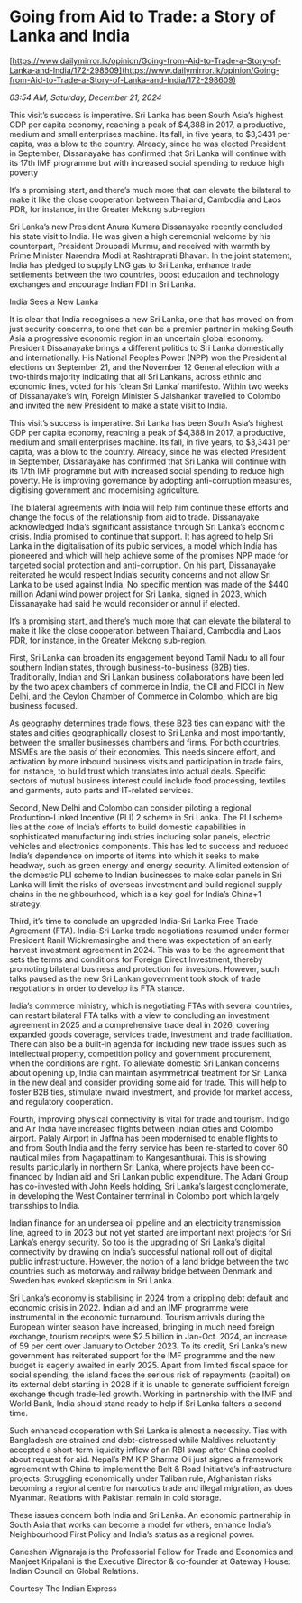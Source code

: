 # Going from  Aid to Trade:  a Story of Lanka and India

[https://www.dailymirror.lk/opinion/Going-from-Aid-to-Trade-a-Story-of-Lanka-and-India/172-298609](https://www.dailymirror.lk/opinion/Going-from-Aid-to-Trade-a-Story-of-Lanka-and-India/172-298609)

*03:54 AM, Saturday, December 21, 2024*

This visit’s success is imperative. Sri Lanka has been South Asia’s highest GDP per capita economy, reaching a peak of $4,388 in 2017, a productive, medium and small enterprises machine. Its fall, in five years, to $3,3431 per capita, was a blow to the country. Already, since he was elected President in September, Dissanayake has confirmed that Sri Lanka will continue with its 17th IMF programme but with increased social spending to reduce high poverty

It’s a promising start, and there’s much more that can elevate the bilateral to make it like the close cooperation between Thailand, Cambodia and Laos PDR, for instance, in the Greater Mekong sub-region

Sri Lanka’s new President Anura Kumara Dissanayake recently concluded his state visit to India. He was given a high ceremonial welcome by his counterpart, President Droupadi Murmu, and received with warmth by Prime Minister Narendra Modi at Rashtraprati Bhavan. In the joint statement, India has pledged to supply LNG gas to Sri Lanka, enhance trade settlements between the two countries, boost education and technology exchanges and encourage Indian FDI in Sri Lanka.

India Sees a New Lanka

It is clear that India recognises a new Sri Lanka, one that has moved on from just security concerns, to one that can be a premier partner in making South Asia a progressive economic region in an uncertain global economy. President Dissanayake brings a different politics to Sri Lanka domestically and internationally. His National Peoples Power (NPP) won the Presidential elections on September 21, and the November 12 General election with a two-thirds majority indicating that all Sri Lankans, across ethnic and economic lines, voted for his ‘clean Sri Lanka’ manifesto. Within two weeks of Dissanayake’s win, Foreign Minister S Jaishankar travelled to Colombo and invited the new President to make a state visit to India.

This visit’s success is imperative. Sri Lanka has been South Asia’s highest GDP per capita economy, reaching a peak of $4,388 in 2017, a productive, medium and small enterprises machine. Its fall, in five years, to $3,3431 per capita, was a blow to the country. Already, since he was elected President in September, Dissanayake has confirmed that Sri Lanka will continue with its 17th IMF programme but with increased social spending to reduce high poverty. He is improving governance by adopting anti-corruption measures, digitising government and modernising agriculture.

The bilateral agreements with India will help him continue these efforts and change the focus of the relationship from aid to trade. Dissanayake acknowledged India’s significant assistance through Sri Lanka’s economic crisis. India promised to continue that support. It has agreed to help Sri Lanka in the digitalisation of its public services, a model which India has pioneered and which will help achieve some of the promises NPP made for targeted social protection and anti-corruption. On his part, Dissanayake reiterated he would respect India’s security concerns and not allow Sri Lanka to be used against India. No specific mention was made of the $440 million Adani wind power project for Sri Lanka, signed in 2023, which Dissanayake had said he would reconsider or annul if elected.

It’s a promising start, and there’s much more that can elevate the bilateral to make it like the close cooperation between Thailand, Cambodia and Laos PDR, for instance, in the Greater Mekong sub-region.

First, Sri Lanka can broaden its engagement beyond Tamil Nadu to all four southern Indian states, through business-to-business (B2B) ties. Traditionally, Indian and Sri Lankan business collaborations have been led by the two apex chambers of commerce in India, the CII and FICCI in New Delhi, and the Ceylon Chamber of Commerce in Colombo, which are big business focused.

As geography determines trade flows, these B2B ties can expand with the states and cities geographically closest to Sri Lanka and most importantly, between the smaller businesses chambers and firms. For both countries, MSMEs are the basis of their economies. This needs sincere effort, and activation by more inbound business visits and participation in trade fairs, for instance, to build trust which translates into actual deals. Specific sectors of mutual business interest could include food processing, textiles and garments, auto parts and IT-related services.

Second, New Delhi and Colombo can consider piloting a regional Production-Linked Incentive (PLI) 2 scheme in Sri Lanka. The PLI scheme lies at the core of India’s efforts to build domestic capabilities in sophisticated manufacturing industries including solar panels, electric vehicles and electronics components. This has led to success and reduced India’s dependence on imports of items into which it seeks to make headway, such as green energy and energy security. A limited extension of the domestic PLI scheme to Indian businesses to make solar panels in Sri Lanka will limit the risks of overseas investment and build regional supply chains in the neighbourhood, which is a key goal for India’s China+1 strategy.

Third, it’s time to conclude an upgraded India-Sri Lanka Free Trade Agreement (FTA). India-Sri Lanka trade negotiations resumed under former President Ranil Wickremasinghe and there was expectation of an early harvest investment agreement in 2024. This was to be the agreement that sets the terms and conditions for Foreign Direct Investment, thereby promoting bilateral business and protection for investors. However, such talks paused as the new Sri Lankan government took stock of trade negotiations in order to develop its FTA stance.

India’s commerce ministry, which is negotiating FTAs with several countries, can restart bilateral FTA talks with a view to concluding an investment agreement in 2025 and a comprehensive trade deal in 2026, covering expanded goods coverage, services trade, investment and trade facilitation. There can also be a built-in agenda for including new trade issues such as intellectual property, competition policy and government procurement, when the conditions are right. To alleviate domestic Sri Lankan concerns about opening up, India can maintain asymmetrical treatment for Sri Lanka in the new deal and consider providing some aid for trade. This will help to foster B2B ties, stimulate inward investment, and provide for market access, and regulatory cooperation.

Fourth, improving physical connectivity is vital for trade and tourism. Indigo and Air India have increased flights between Indian cities and Colombo airport. Palaly Airport in Jaffna has been modernised to enable flights to and from South India and the ferry service has been re-started to cover 60 nautical miles from Nagapattinam to Kangesanthurai. This is showing results particularly in northern Sri Lanka, where projects have been co-financed by Indian aid and Sri Lankan public expenditure. The Adani Group has co-invested with John Keels holding, Sri Lanka’s largest conglomerate, in developing the West Container terminal in Colombo port which largely transships to India.

Indian finance for an undersea oil pipeline and an electricity transmission line, agreed to in 2023 but not yet started are important next projects for Sri Lanka’s energy security. So too is the upgrading of Sri Lanka’s digital connectivity by drawing on India’s successful national roll out of digital public infrastructure. However, the notion of a land bridge between the two countries such as motorway and railway bridge between Denmark and Sweden has evoked skepticism in Sri Lanka.

Sri Lanka’s economy is stabilising in 2024 from a crippling debt default and economic crisis in 2022. Indian aid and an IMF programme were instrumental in the economic turnaround. Tourism arrivals during the European winter season have increased, bringing in much need foreign exchange, tourism receipts were $2.5 billion in Jan-Oct. 2024, an increase of 59 per cent over January to October 2023. To its credit, Sri Lanka’s new government has reiterated support for the IMF programme and the new budget is eagerly awaited in early 2025. Apart from limited fiscal space for social spending, the island faces the serious risk of repayments (capital) on its external debt starting in 2028 if it is unable to generate sufficient foreign exchange though trade-led growth. Working in partnership with the IMF and World Bank, India should stand ready to help if Sri Lanka falters a second time.

Such enhanced cooperation with Sri Lanka is almost a necessity. Ties with Bangladesh are strained and debt-distressed while Maldives reluctantly accepted a short-term liquidity inflow of an RBI swap after China cooled about request for aid. Nepal’s PM K P Sharma Oli just signed a framework agreement with China to implement the Belt & Road Initiative’s infrastructure projects. Struggling economically under Taliban rule, Afghanistan risks becoming a regional centre for narcotics trade and illegal migration, as does Myanmar. Relations with Pakistan remain in cold storage.

These issues concern both India and Sri Lanka. An economic partnership in South Asia that works can become a model for others, enhance India’s Neighbourhood First Policy and India’s status as a regional power.

Ganeshan Wignaraja is the Professorial Fellow for Trade and Economics and Manjeet Kripalani is the Executive Director & co-founder at Gateway House: Indian Council on Global Relations.

Courtesy The Indian Express

